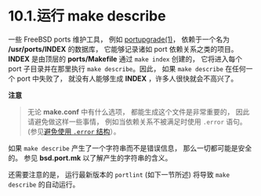# 10.1.运行 make describe

一些 FreeBSD  ports 维护工具， 例如 [portupgrade(1)](https://www.freebsd.org/cgi/man.cgi?query=portupgrade&sektion=1&format=html)， 依赖于一个名为 **/usr/ports/INDEX** 的数据库， 它能够记录诸如 port 依赖关系之类的项目。 **INDEX** 是由顶层的 **ports/Makefile** 通过 `make index` 创建的， 它将进入每个 port 子目录并在那里执行 `make describe`。因此， 如果 `make describe` 在任何一个 port 中失败了， 就没有人能够生成 **INDEX** ，许多人很快就会不高兴了。

**注意**

>无论 **make.conf** 中有什么选项， 都能生成这个文件是非常重要的， 因此请避免做这样一些事情， 例如当依赖关系不被满足时使用 `.error` 语句。(参见[避免使用 `.error` 结构](https://docs.freebsd.org/en/books/porters-handbook/porting-dads/index.html#dads-dot-error)）。

如果 `make describe` 产生了一个字符串而不是错误信息， 那么一切都可能是安全的。
参见 **bsd.port.mk** 以了解产生的字符串的含义。

还需要注意的是， 运行最新版本的 `portlint` (如下一节所述) 将导致 `make describe` 的自动运行。

